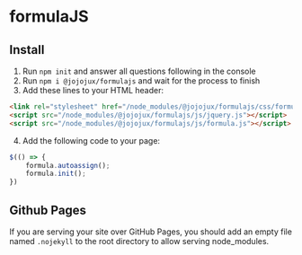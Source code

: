 # formulaJS
## Install
1. Run `npm init` and answer all questions following in the console
2. Run `npm i @jojojux/formulajs` and wait for the process to finish
3. Add these lines to your HTML header:
```html
<link rel="stylesheet" href="/node_modules/@jojojux/formulajs/css/formula.css">
<script src="/node_modules/@jojojux/formulajs/js/jquery.js"></script>
<script src="/node_modules/@jojojux/formulajs/js/formula.js"></script>
```
4. Add the following code to your page:
```javascript
$(() => {
    formula.autoassign();
    formula.init();
})
```
## Github Pages
If you are serving your site over GitHub Pages, you should add an empty file named `.nojekyll` to the root directory to allow serving node_modules.
